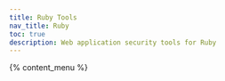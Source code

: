 ```yaml
---
title: Ruby Tools
nav_title: Ruby
toc: true
description: Web application security tools for Ruby
---
```


{% content_menu %}

